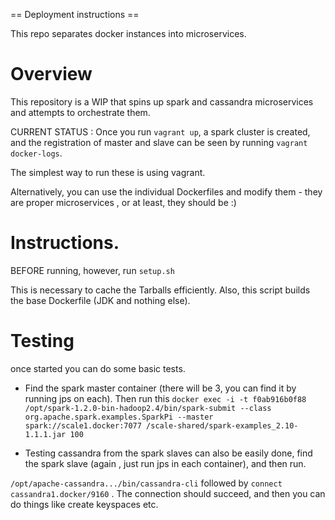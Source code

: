 == Deployment instructions ==

This repo separates docker instances into microservices.

# Overview

This repository is a WIP that spins up spark and cassandra microservices and 
attempts to orchestrate them.

CURRENT STATUS : Once you run ```vagrant up```, a spark cluster is created, and the registration of master and slave can be seen by running ```vagrant docker-logs```.

The simplest way to run these is using vagrant.

Alternatively, you can use the individual Dockerfiles and modify them - they are proper microservices , or at least, they should be :)

# Instructions.

BEFORE running, however, run ```setup.sh```  

This is necessary to cache the Tarballs efficiently.
Also, this script builds the base Dockerfile (JDK and nothing else).

# Testing

once started you can do some basic tests.

- Find the spark master container (there will be 3, you can find it by running jps on each).  Then run this
```docker exec -i -t f0ab916b0f88 /opt/spark-1.2.0-bin-hadoop2.4/bin/spark-submit --class org.apache.spark.examples.SparkPi --master spark://scale1.docker:7077 /scale-shared/spark-examples_2.10-1.1.1.jar 100```

- Testing cassandra from the spark slaves can also be easily done, find the spark slave (again , just run jps in each container), and then run.

```/opt/apache-cassandra.../bin/cassandra-cli``` followed by ```connect cassandra1.docker/9160``` .  The connection should succeed, and then you can do things like create keyspaces etc.



